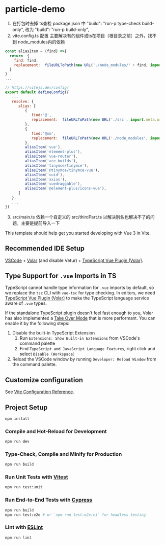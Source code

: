 # particle-demo
1. 在打包时去掉 ts查检 package.json 中 "build": "run-p type-check build-only", 改为 "build": "run-p build-only",
2. vite.config.ts 配置 主要解决有的组件或ts在项目（根目录之前）之外，找不到 node_modules内的依赖
```js
const aliasItem = (find) =>{
  return  {
    find: find,
    replacement:  fileURLToPath(new URL('./node_modules/' + find, import.meta.url))
  }
}
...

// https://vitejs.dev/config/
export default defineConfig({
   ...
   resolve: {
      alias: [
         {
            find:'@',
            replacement:  fileURLToPath(new URL('./src', import.meta.url))
         },
         {
            find:'@nm',
            replacement:  fileURLToPath(new URL('./node_modules', import.meta.url))
         },
         aliasItem('vue'),
         aliasItem('element-plus'),
         aliasItem('vue-router'),
         aliasItem('ace-builds'),
         aliasItem('tinymce/tinymce'),
         aliasItem('@tinymce/tinymce-vue'),
         aliasItem('uuid'),
         aliasItem('axios'),
         aliasItem('vuedraggable'),
         aliasItem('@element-plus/icons-vue'),
      ]
   },
   ...
})
```
3. src/main.ts 依赖一个自定义的 src/thirdPart.ts 以解决别名也解决不了的问题，主要是提前导入一下


This template should help get you started developing with Vue 3 in Vite.

## Recommended IDE Setup

[VSCode](https://code.visualstudio.com/) + [Volar](https://marketplace.visualstudio.com/items?itemName=Vue.volar) (and disable Vetur) + [TypeScript Vue Plugin (Volar)](https://marketplace.visualstudio.com/items?itemName=Vue.vscode-typescript-vue-plugin).

## Type Support for `.vue` Imports in TS

TypeScript cannot handle type information for `.vue` imports by default, so we replace the `tsc` CLI with `vue-tsc` for type checking. In editors, we need [TypeScript Vue Plugin (Volar)](https://marketplace.visualstudio.com/items?itemName=Vue.vscode-typescript-vue-plugin) to make the TypeScript language service aware of `.vue` types.

If the standalone TypeScript plugin doesn't feel fast enough to you, Volar has also implemented a [Take Over Mode](https://github.com/johnsoncodehk/volar/discussions/471#discussioncomment-1361669) that is more performant. You can enable it by the following steps:

1. Disable the built-in TypeScript Extension
    1) Run `Extensions: Show Built-in Extensions` from VSCode's command palette
    2) Find `TypeScript and JavaScript Language Features`, right click and select `Disable (Workspace)`
2. Reload the VSCode window by running `Developer: Reload Window` from the command palette.

## Customize configuration

See [Vite Configuration Reference](https://vitejs.dev/config/).

## Project Setup

```sh
npm install
```

### Compile and Hot-Reload for Development

```sh
npm run dev
```

### Type-Check, Compile and Minify for Production

```sh
npm run build
```

### Run Unit Tests with [Vitest](https://vitest.dev/)

```sh
npm run test:unit
```

### Run End-to-End Tests with [Cypress](https://www.cypress.io/)

```sh
npm run build
npm run test:e2e # or `npm run test:e2e:ci` for headless testing
```

### Lint with [ESLint](https://eslint.org/)

```sh
npm run lint
```
